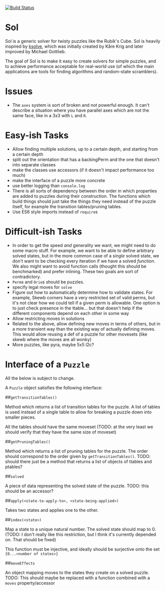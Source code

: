 [![Build Status](https://travis-ci.org/justinj/sol.svg?branch=master)](https://travis-ci.org/justinj/sol)

Sol
===

Sol is a generic solver for twisty puzzles like the Rubik's Cube.
Sol is heavily inspired by [ksolve](https://github.com/cubing/ksolve), which
was initially created by Kåre Krig and later improved by Michael Gottlieb.

The goal of Sol is to make it easy to create solvers for simple puzzles, and to
achieve performance acceptable for real-world use (of which the main
applications are tools for finding algorithms and random-state scramblers).

Issues
======

* The `axes` system is sort of broken and not powerful enough.
It can't describe a situation where you have parallel axes which are not the same face, like in a 3x3 with `L` and `R`.

Easy-ish Tasks
==============

* Allow finding multiple solutions, up to a certain depth, and starting from a certain depth
* split out the orientation that has a backingPerm and the one that doesn't into separate classes
* make the classes use accessors (if it doesn't impact performance too much)
* make the interface of a puzzle more concrete
* use better logging than `console.log`
* There is all sorts of dependency between the order in which properties are added to puzzles during their construction.
The functions which build things should just take the things they need instead of the puzzle itself, for example the transition tables/pruning tables.
* Use ES6 style imports instead of `require`s

Difficult-ish Tasks
===================

* In order to get the speed *and* generality we want, we might need to do some macro stuff.
  For example, we want to be able to define arbitrary solved states, but in the more common case of a *single* solved state, we don't want to be checking every iteration if we have a solved *function*.
  We also might want to avoid function calls (thought this should be benchmarked) and prefer inlining. These two goals are sort of contradictory.
* `Perm`s and `Orie`s should be puzzles.
* specify legal moves for `solve`
* Figure out how to automatically determine how to validate states. For example, Skewb corners have a very restricted set of valid perms, but it's not clear how we could tell if a given perm is allowable.
One option is to just check presence in the ttable... but that doesn't help if the different components depend on each other in some way
* Allow restricting moves in solutions
* Related to the above, allow defining new moves in terms of others, but in a more transient way than the existing way of actually defining moves.
This would allow reusing a def of a puzzle for other movesets (like skewb where the moves are all wonky)
* More puzzles, like pyra, maybe 5x5 l2c?


Interface of a `Puzzle`
=======================

All the below is subject to change.

A `Puzzle` object satisfies the following interface:

##`getTransitionTables()`

Method which returns a list of transition tables for the puzzle.
A list of tables is used instead of a single table to allow for breaking a puzzle down into smaller pieces.

All the tables should have the same moveset (TODO: at the very least we should verify that they have the same size of moveset)

##`getPruningTables()`

Method which returns a list of pruning tables for the puzzle.
The order should correspond to the order given by `getTransitionTables()`.
TODO: should there just be a method that returns a list of objects of ttables and ptables?

##`solved`

A piece of data representing the solved state of the puzzle.
TODO: this should be an accessor?

##`apply(<state-to-apply-to>, <state-being-applied>)`

Takes two states and applies one to the other.

##`index(<state>)`

Map a state to a unique natural number.
The solved state should map to 0.
(TODO: I don't really like this restriction, but I think it's currently depended on. That should be fixed)

This function must be injective, and ideally should be surjective onto the set `{0...<number of states>}`

##`moveEffects`

An object mapping moves to the states they create on a solved puzzle.
TODO: This should maybe be replaced with a function combined with a `moves` property/accessor
